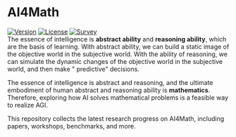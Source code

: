 # AI4Math

[![Version](https://img.shields.io/badge/Version-1.0-brightgreen)](https://github.com/BitSecret/AI-for-Math)
[![License](https://img.shields.io/badge/License-MIT-green)](https://opensource.org/licenses/MIT)
[![Survey](https://img.shields.io/badge/Survey-AI4Math-blue)](https://github.com/BitSecret/AI-for-Math)  
The essence of intelligence is **abstract ability** and **reasoning ability**, which are the basis of learning. With
abstract ability, we can build a static image of the objective world in the subjective world. With the ability of
reasoning, we can simulate the dynamic changes of the objective world in the subjective world, and then make "
predictive" decisions.

The essence of intelligence is abstract and reasoning, and the ultimate embodiment of human abstract and reasoning
ability is **mathematics**. Therefore, exploring how AI solves mathematical problems is a feasible way to realize AGI.  

This repository collects the latest research progress on AI4Math, including papers, workshops, benchmarks, and more.

